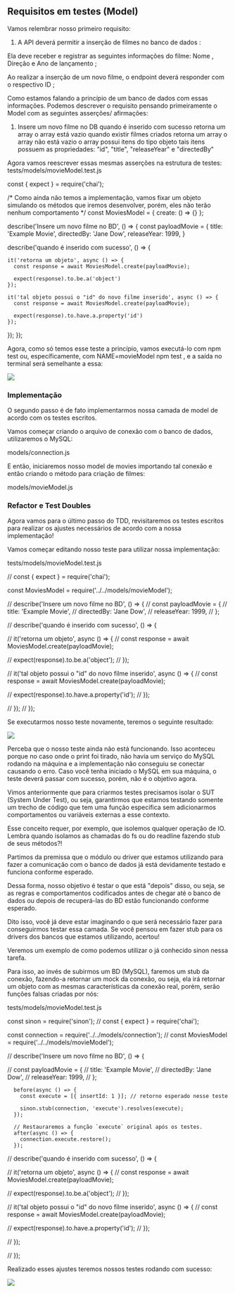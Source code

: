 ## Requisitos em testes (Model)

Vamos relembrar nosso primeiro requisito:

1) A API deverá permitir a inserção de filmes no banco de dados :

  Ela deve receber e registrar as seguintes informações do filme: Nome , Direção e Ano de lançamento ;

  Ao realizar a inserção de um novo filme, o endpoint deverá responder com o respectivo ID ;

Como estamos falando a princípio de um banco de dados com essas informações. Podemos descrever o requisito pensando primeiramente o Model com as seguintes asserções/ afirmações:

1) Insere um novo filme no DB
  quando é inserido com sucesso
    retorna um array
    o array está vazio
  quando existir filmes criados
    retorna um array
    o array não está vazio
    o array possui itens do tipo objeto
    tais itens possuem as propriedades: "id", "title", "releaseYear" e "directedBy"

Agora vamos reescrever essas mesmas asserções na estrutura de testes:
tests/models/movieModel.test.js

const { expect } = require('chai');

/*
  Como ainda não temos a implementação, vamos fixar
  um objeto simulando os métodos que iremos desenvolver,
  porém, eles não terão nenhum comportamento
*/
const MoviesModel = {
  create: () => {}
};

describe('Insere um novo filme no BD', () => {
  const payloadMovie = {
    title: 'Example Movie',
    directedBy: 'Jane Dow',
    releaseYear: 1999,
  }

  describe('quando é inserido com sucesso', () => {

    it('retorna um objeto', async () => {
      const response = await MoviesModel.create(payloadMovie);

      expect(response).to.be.a('object')
    });

    it('tal objeto possui o "id" do novo filme inserido', async () => {
      const response = await MoviesModel.create(payloadMovie);

      expect(response).to.have.a.property('id')
    });

  });
});

Agora, como só temos esse teste a princípio, vamos executá-lo com npm test ou, específicamente, com NAME=movieModel npm test , e a saída no terminal será semelhante a essa:

<img src='model-test-i.png' />

### Implementação

O segundo passo é de fato implementarmos nossa camada de model de acordo com os testes escritos.

Vamos começar criando o arquivo de conexão com o banco de dados, utilizaremos o MySQL:

  models/connection.js

E então, iniciaremos nosso model de movies importando tal conexão e então criando o método para criação de filmes:

  models/movieModel.js

### Refactor e Test Doubles

Agora vamos para o último passo do TDD, revisitaremos os testes escritos para realizar os ajustes necessários de acordo com a nossa implementação!

Vamos começar editando nosso teste para utilizar nossa implementação:

  tests/models/movieModel.test.js

  // const { expect } = require('chai');

const MoviesModel = require('../../models/movieModel');

// describe('Insere um novo filme no BD', () => {
//   const payloadMovie = {
//   title: 'Example Movie',
//   directedBy: 'Jane Dow',
//   releaseYear: 1999,
// };

//   describe('quando é inserido com sucesso', () => {

//     it('retorna um objeto', async () => {
//       const response = await MoviesModel.create(payloadMovie);

//       expect(response).to.be.a('object');
//       });

//       it('tal objeto possui o "id" do novo filme inserido', async () => {
//       const response = await MoviesModel.create(payloadMovie);

//       expect(response).to.have.a.property('id');
//     });

//   });
// });

Se executarmos nosso teste novamente, teremos o seguinte resultado:

  <img src='model-test-ii.png' />

Perceba que o nosso teste ainda não está funcionando. Isso aconteceu porque no caso onde o print foi tirado, não havia um serviço do MySQL rodando na máquina e a implementação não conseguiu se conectar causando o erro. Caso você tenha iniciado o MySQL em sua máquina, o teste deverá passar com sucesso, porém, não é o objetivo agora.

Vimos anteriormente que para criarmos testes precisamos isolar o SUT (System Under Test), ou seja, garantirmos que estamos testando somente um trecho de código que tem uma função específica sem adicionarmos comportamentos ou variáveis externas a esse contexto.

Esse conceito requer, por exemplo, que isolemos qualquer operação de IO. Lembra quando isolamos as chamadas do fs ou do readline fazendo stub de seus métodos?!

Partimos da premissa que o módulo ou driver que estamos utilizando para fazer a comunicação com o banco de dados já está devidamente testado e funciona conforme esperado.

Dessa forma, nosso objetivo é testar o que está "depois" disso, ou seja, se as regras e comportamentos codificados antes de chegar até o banco de dados ou depois de recuperá-las do BD estão funcionando conforme esperado.

Dito isso, você já deve estar imaginando o que será necessário fazer para conseguirmos testar essa camada. Se você pensou em fazer stub para os drivers dos bancos que estamos utilizando, acertou!

Veremos um exemplo de como podemos utilizar o já conhecido sinon nessa tarefa.

Para isso, ao invés de subirmos um BD (MySQL), faremos um stub da conexão, fazendo-a retornar um mock da conexão, ou seja, ela irá retornar um objeto com as mesmas características da conexão real, porém, serão funções falsas criadas por nós:
  
  tests/models/movieModel.test.js

const sinon = require('sinon');
// const { expect } = require('chai');

const connection = require('../../models/connection');
// const MoviesModel = require('../../models/movieModel');

// describe('Insere um novo filme no BD', () => {

//   const payloadMovie = {
//      title: 'Example Movie',
//      directedBy: 'Jane Dow',
//      releaseYear: 1999,
//   };

      before(async () => {
        const execute = [{ insertId: 1 }]; // retorno esperado nesse teste

        sinon.stub(connection, 'execute').resolves(execute);
      });

      // Restauraremos a função `execute` original após os testes.
      after(async () => {
        connection.execute.restore();
      });

//    describe('quando é inserido com sucesso', () => {

//      it('retorna um objeto', async () => {
//        const response = await MoviesModel.create(payloadMovie);

//        expect(response).to.be.a('object');
//      });

//      it('tal objeto possui o "id" do novo filme inserido', async () => {
//        const response = await MoviesModel.create(payloadMovie);

//        expect(response).to.have.a.property('id');
//      });

//    });


// });


Realizado esses ajustes teremos nossos testes rodando com sucesso:

  <img src='model-test-iii.png' />